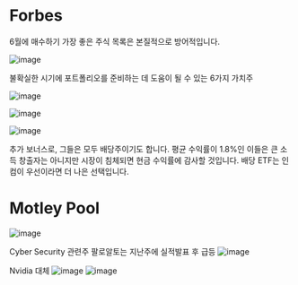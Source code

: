 

# Forbes
6월에 매수하기 가장 좋은 주식 목록은 본질적으로 방어적입니다.

![image](https://github.com/junghh21/__NOTE/assets/6457248/48a92b92-6489-4f1b-b6ce-27e0cd30098b)

불확실한 시기에 포트폴리오를 준비하는 데 도움이 될 수 있는 6가지 가치주

![image](https://github.com/junghh21/__NOTE/assets/6457248/ab1a3e40-6a9e-4870-befc-1d34f6284f49)

![image](https://github.com/junghh21/__NOTE/assets/6457248/cdbf9c28-cfbf-4093-a236-19a013fe0bc6)

![image](https://github.com/junghh21/__NOTE/assets/6457248/5dfdc66f-f7f5-481a-964b-e388f09d419d)

추가 보너스로, 그들은 모두 배당주이기도 합니다. 
평균 수익률이 1.8%인 이들은 큰 소득 창출자는 아니지만 시장이 침체되면 현금 수익률에 감사할 것입니다. 
배당 ETF는 인컴이 우선이라면 더 나은 선택입니다.


# Motley Pool
![image](https://github.com/junghh21/__NOTE/assets/6457248/c7f86eb5-5bfb-4307-a635-b3650c445916)

Cyber Security 관련주
팔로알토는 지난주에 실적발표 후 급등
![image](https://github.com/junghh21/__NOTE/assets/6457248/186be78b-7915-42c7-b3e9-3481a39e3a4d)

Nvidia 대체
![image](https://github.com/junghh21/__NOTE/assets/6457248/ce2ba6fa-f295-4bf7-826f-b605c5d5a2a4)
![image](https://github.com/junghh21/__NOTE/assets/6457248/000b7681-0216-43b7-9bda-21a9d23ac0f2)




